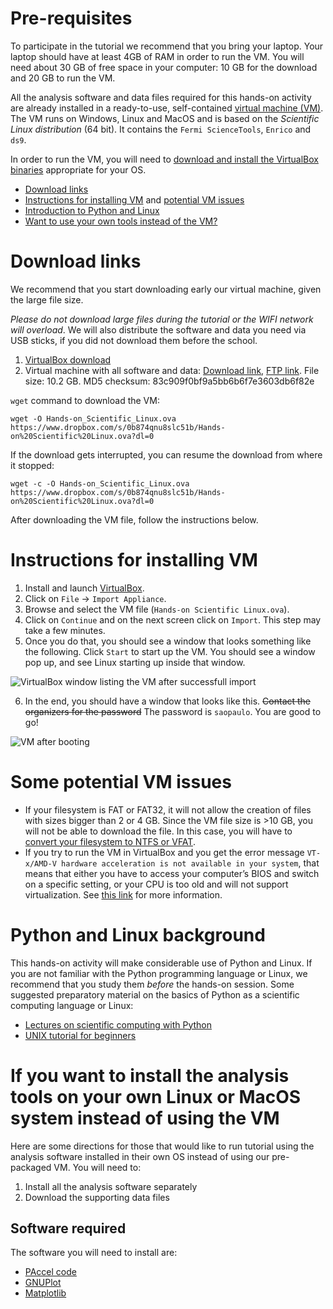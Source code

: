 Pre-requisites
=================

To participate in the tutorial we recommend that you bring your laptop. Your laptop should have at least 4GB of RAM in order to run the VM. You will need about 30 GB of free space in your computer: 10 GB for the download and 20 GB to run the VM.

All the analysis software and data files required for this hands-on activity are already installed in a ready-to-use, self-contained [virtual machine (VM)](https://en.wikipedia.org/wiki/Virtual_machine). The VM runs on Windows, Linux and MacOS and is based on the *Scientific Linux distribution* (64 bit). It contains the `Fermi ScienceTools`, `Enrico` and `ds9`.

In order to run the VM, you will need to [download and install the VirtualBox binaries](https://www.virtualbox.org/wiki/Downloads) appropriate for your OS. 

- [Download links](#download-links)
- [Instructions for installing VM](#instructions-for-installing-vm) and [potential VM issues](#some-potential-vm-issues)
- [Introduction to Python and Linux](#python-and-linux-background)
- [Want to use your own tools instead of the VM?](#if-you-want-to-install-the-analysis-tools-on-your-own-linux-or-macos-system-instead-of-using-the-vm)



# Download links

We recommend that you start downloading early our virtual machine, given the large file size. 

*Please do not download large files during the tutorial or the WIFI network will overload*. We will also distribute the software and data you need via USB sticks, if you did not download them before the school.

1. [VirtualBox download](https://www.virtualbox.org/wiki/Downloads)
2. Virtual machine with all software and data: [Download link](https://www.dropbox.com/s/0b874qnu8slc51b/Hands-on%20Scientific%20Linux.ova?dl=0), [FTP link](ftp://astroweb.iag.usp.br/dalpino/Hands-on). File size: 10.2 GB. MD5 checksum: 83c909f0bf9a5bb6b6f7e3603db6f82e

`wget` command to download the VM: 

    wget -O Hands-on_Scientific_Linux.ova https://www.dropbox.com/s/0b874qnu8slc51b/Hands-on%20Scientific%20Linux.ova?dl=0

If the download gets interrupted, you can resume the download from where it stopped:

    wget -c -O Hands-on_Scientific_Linux.ova https://www.dropbox.com/s/0b874qnu8slc51b/Hands-on%20Scientific%20Linux.ova?dl=0

After downloading the VM file, follow the instructions below.

# Instructions for installing VM

1. Install and launch [VirtualBox](https://www.virtualbox.org/wiki/Downloads).
2. Click on `File` -> `Import Appliance`.
3. Browse and select the VM file (`Hands-on Scientific Linux.ova`).
4. Click on `Continue` and on the next screen click on `Import`. This step may take a few minutes.
5. Once you do that, you should see a window that looks something like the following. Click `Start` to start up the VM. You should see a window pop up, and see Linux starting up inside that window.

![](./figures/virtualbox.png "VirtualBox window listing the VM after successfull import")

6. In the end, you should have a window that looks like this. ~~Contact the organizers for the password~~ The password is `saopaulo`. You are good to go!

![](./figures/welcome_screen.png "VM after booting")

# Some potential VM issues

- If your filesystem is FAT or FAT32, it will not allow the creation of files with sizes bigger than 2 or 4 GB. Since the VM file size is >10 GB, you will not be able to download the file. In this case, you will have to [convert your filesystem to NTFS or VFAT](https://www.google.com.br/search?client=safari&rls=en&q=convert+from+fat+to+vfat+windows&ie=UTF-8&oe=UTF-8&gws_rd=cr&ei=ifkeWbvzJsy1wASQ24ToBw).
- If you try to run the VM in VirtualBox and you get the error message `VT-x/AMD-V hardware acceleration is not available in your system`, that means that either you have to access your computer’s BIOS and switch on a specific setting, or your CPU is too old and will not support virtualization. See [this link](https://www.howtogeek.com/213795/how-to-enable-intel-vt-x-in-your-computers-bios-or-uefi-firmware/) for more information. 



# Python and Linux background

This hands-on activity will make considerable use of Python and Linux. If you are not familiar with the Python programming language or Linux, we recommend that you study them *before* the hands-on session. Some suggested  preparatory material on the basics of Python as a scientific computing language or Linux: 

- [Lectures on scientific computing with Python](https://github.com/jrjohansson/scientific-python-lectures)
- [UNIX tutorial for beginners](http://www.ee.surrey.ac.uk/Teaching/Unix/)

# If you want to install the analysis tools on your own Linux or MacOS system instead of using the VM

Here are some directions for those that would like to run tutorial using the analysis software installed in their own OS instead of using our pre-packaged VM. You will need to:

1. Install all the analysis software separately
2. Download the supporting data files

## Software required

The software you will need to install are:

- [PAccel code](https://fermi.gsfc.nasa.gov/ssc/data/analysis/software/)
- [GNUPlot](http://gnuplot.info)
- [Matplotlib](http://matplotlib.org/) 

